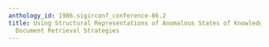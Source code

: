 ```yaml
---
anthology_id: 1986.sigirconf_conference-86.2
title: Using Structural Representations of Anomalous States of Knowledge for Choosing
  Document Retrieval Strategies
---
```

